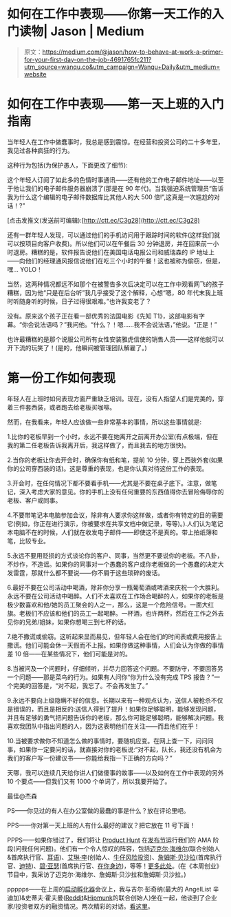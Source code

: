 # 如何在工作中表现——你第一天工作的入门读物| Jason | Medium

> 原文：<https://medium.com/@jason/how-to-behave-at-work-a-primer-for-your-first-day-on-the-job-4691765fc211?utm_source=wanqu.co&utm_campaign=Wanqu+Daily&utm_medium=website>



# 如何在工作中表现——第一天上班的入门指南

当年轻人在工作中做蠢事时，我总是感到震惊。在经营和投资公司的二十多年里，我见过各种疯狂的行为。

这种行为包括(为保护愚人，下面更改了细节):

这个年轻人订阅了如此多的色情时事通讯——还有他的工作电子邮件地址——以至于他让我们的电子邮件服务器崩溃了(那是在 90 年代)。当我强迫系统管理员“告诉我为什么这个编辑的电子邮件数据库比其他人的大 500 倍!”,这真是一次尴尬的对话！?"

[点击发推文(发送前可编辑):[http://ctt.ec/C3g28](http://ctt.ec/C3g28)

还有一群年轻人发现，可以通过他们的手机访问用于跟踪时间的软件(这样我们就可以按项目向客户收费)。所以他们可以在午餐后 30 分钟退房，并在回来前一小时退房。糟糕的是，软件报告说他们在美国电话电报公司和威瑞森的 IP 地址上——向他们的经理通风报信说他们在吃三个小时的午餐！这也被称为偷窃，但是，嘿… YOLO！

当然，这两种情况都远不如那个在被警告多次后决定可以在工作中观看网飞的孩子糟糕，因为他“只是在后台听”我几乎接受了这个解释，心想“嗯，80 年代末我上班时听随身听的时候，日子过得很艰难。”也许我变老了？

没有。原来这个孩子正在看一部优秀的法国电影《先知 T1》，这部电影有字幕。“你会说法语吗？”我问他。“什么？！嗯……我不会说法语，”他说。“正是！”

也许最糟糕的是那个说服公司所有女性安装雅虎信使的销售人员——这样他就可以开下流的玩笑了！(是的，他瞬间被管理团队解雇了。)

# 第一份工作如何表现

年轻人在上班时如何表现方面严重缺乏培训。现在，没有人指望人们是完美的，穿着三件套西装，或者跑去给老板买咖啡。

然而，在我看来，年轻人应该做一些非常基本的事情，所以这些事情就是:

1.比你的老板早到一个小时，永远不要在她离开之前离开办公室(有点极端，但在我的第二任老板告诉我离开后，我这样做了，而且我去的地方很快)。

2.当你的老板让你去开会时，确保你有纸和笔，提前 10 分钟，穿上西装外套(如果你的公司穿西装的话)。这是尊重的表现，也是你认真对待这份工作的表现。

3.开会时，在任何情况下都不要看手机——尤其是不要在桌子底下。注意，做笔记，深入考虑大家的意见。你的手机上没有任何重要的东西值得你去冒险侮辱你的老板、客户或同事。

4.不要带笔记本电脑参加会议，除非有人要求你这样做，或者你有特定的目的需要它(例如，你正在进行演示，你被要求在共享文档中做记录，等等)。).人们认为笔记本电脑不在的时候，人们就在收发电子邮件——即使这不是真的。带上拍纸簿和笔，比较专业。

5.永远不要用贬损的方式谈论你的客户、同事，当然更不要说你的老板。不八卦，不炒作，不造谣。如果你的同事对一个愚蠢的客户或你老板做的一个愚蠢的决定大发雷霆，那就什么都不要说——你不屑于这些琐碎的废话。

6.最好不要在公司活动中喝酒，除非你分享一瓶葡萄酒或啤酒来庆祝一个大胜利。永远不要在公司活动中喝醉。人们不太喜欢在工作场合喝醉的人，如果你的老板是极少数喜欢和他/她的员工聚会的人之一，那么，这是一个危险信号。一面大红旗。老板们不应该和他们的员工一起喝醉。一杯酒，也许两杯，然后在工作之外去见你的兄弟/姐妹，如果你想喝三到七杯的话。

7.绝不撒谎或偷窃。这听起来显而易见，但年轻人会在他们的时间表或费用报告上撒谎。他们可能会休一天假而不上报。如果你做这种事情，人们会认为你做的事情差 10 倍——在某些情况下，他们可能是对的。

8.当被问及一个问题时，仔细倾听，并尽力回答这个问题。不要防守，不要回答另一个问题——那是菜鸟的行为。如果有人问你“你为什么没有完成 TPS 报告？”一个完美的回答是，“对不起，我忘了。不会再发生了。”

9.永远不要向上级隐瞒不好的信息。长期以来有一种观点认为，送信人被枪杀不仅是错误的，而且是相反的:送信人得到了提升！如果你足够聪明，能够发现问题，并且有足够的勇气把问题告诉你的老板，那么你可能足够聪明，能够解决问题。我喜欢我团队中指出问题的人，因为这表明他们在关注——而且他们在乎！

10.当被要求做你不知道怎么做的事情时，要随机应变。在网上查一下，问问同事，如果你一定要问的话，就直接对你的老板说:“对不起，队长，我还没有机会为我们的客户写一份建议书——你能给我指一下正确的方向吗？”

天哪，我可以连续几天给你讲人们做傻事的故事——以及如何在工作中表现的另外 10 个要点——但我们又有 1000 个单词了，所以我要开始了。

最佳@杰森

PS——你见过的有人在办公室做的最蠢的事是什么？放在评论里吧。

PPS——你对第一天上班的人有什么最好的建议？把它放在 11 号下面！

PPPS——如果你错过了，我们将让 [Product Hunt](https://twitter.com/ProductHunt) 在[发布节](http://events.launch.co/festival/)运行我们的 AMA 阶段(问我任何问题)。他们有一个令人惊叹的阵容，包括[迈克尔·海维尔](https://twitter.com/michaelheywire)(联合创始人&首席执行官、[耳语](https://twitter.com/whisper))、[艾琳·李](https://twitter.com/aileenlee)(创始人、[牛仔风险投资](https://twitter.com/cowboyvc))、[詹姆斯·贝沙拉](https://twitter.com/jjbeshara)(首席执行官、[迪特](https://twitter.com/tilt))、[碧·亚瑟](https://twitter.com/beaarthurlmhc)(首席执行官、[在你身边](https://twitter.com/InYourCornerCo))，等等！[更多此处](/@rrhoover/join-product-hunt-at-the-launch-festival-cf57f95ea0c3)。(在《本周创业》节目中，我采访了迈克尔·海维尔、詹姆斯·贝沙拉和詹姆斯·贝沙拉。)

ppppps——在上周的[启动孵化器](https://twitter.com/launchincubator)会议上，我与吉尔·彭奇纳(最大的 AngelList 辛迪加)&史蒂夫·霍夫曼([Reddit](https://twitter.com/reddit)&[Hipmunk](https://twitter.com/thehipmunk)的联合创始人)坐在一起，他谈到了企业家/投资者双方的融资情况。两次精彩的对话。[看这里](http://thisweekinstartups.com/launch-incubator-penchina-huffman/)。

